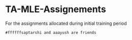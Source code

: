 # TA-MLE-Assignements
For the assignments allocated during initial training period


`#ffffffsaptarshi and aaayush are friends`
